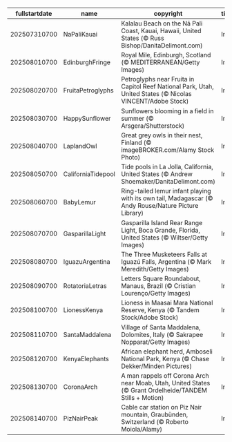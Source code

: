 |fullstartdate|name|copyright|title|image|
|--|--|--|--|--|
202507310700|NaPaliKauai|Kalalau Beach on the Nā Pali Coast, Kauai, Hawaii, United States (© Russ Bishop/DanitaDelimont.com)|Info|![](/en-AU/2025/08/202507310700NaPaliKauai.jpg)|
202508010700|EdinburghFringe|Royal Mile, Edinburgh, Scotland (© MEDITERRANEAN/Getty Images)|Info|![](/en-AU/2025/08/202508010700EdinburghFringe.jpg)|
202508020700|FruitaPetroglyphs|Petroglyphs near Fruita in Capitol Reef National Park, Utah, United States (© Nicolas VINCENT/Adobe Stock)|Info|![](/en-AU/2025/08/202508020700FruitaPetroglyphs.jpg)|
202508030700|HappySunflower|Sunflowers blooming in a field in summer (© Arsgera/Shutterstock)|Info|![](/en-AU/2025/08/202508030700HappySunflower.jpg)|
202508040700|LaplandOwl|Great grey owls in their nest, Finland (© imageBROKER.com/Alamy Stock Photo)|Info|![](/en-AU/2025/08/202508040700LaplandOwl.jpg)|
202508050700|CaliforniaTidepool|Tide pools in La Jolla, California, United States (© Andrew Shoemaker/DanitaDelimont.com)|Info|![](/en-AU/2025/08/202508050700CaliforniaTidepool.jpg)|
202508060700|BabyLemur|Ring-tailed lemur infant playing with its own tail, Madagascar (© Andy Rouse/Nature Picture Library)|Info|![](/en-AU/2025/08/202508060700BabyLemur.jpg)|
202508070700|GasparillaLight|Gasparilla Island Rear Range Light, Boca Grande, Florida, United States (© Wiltser/Getty Images)|Info|![](/en-AU/2025/08/202508070700GasparillaLight.jpg)|
202508080700|IguazuArgentina|The Three Musketeers Falls at Iguazú Falls, Argentina (© Mark Meredith/Getty Images)|Info|![](/en-AU/2025/08/202508080700IguazuArgentina.jpg)|
202508090700|RotatoriaLetras|Letters Square Roundabout, Manaus, Brazil (© Cristian Lourenço/Getty Images)|Info|![](/en-AU/2025/08/202508090700RotatoriaLetras.jpg)|
202508100700|LionessKenya|Lioness in Maasai Mara National Reserve, Kenya (© Tandem Stock/Adobe Stock)|Info|![](/en-AU/2025/08/202508100700LionessKenya.jpg)|
202508110700|SantaMaddalena|Village of Santa Maddalena, Dolomites, Italy (© Sakrapee Nopparat/Getty Images)|Info|![](/en-AU/2025/08/202508110700SantaMaddalena.jpg)|
202508120700|KenyaElephants|African elephant herd, Amboseli National Park, Kenya (© Chase Dekker/Minden Pictures)|Info|![](/en-AU/2025/08/202508120700KenyaElephants.jpg)|
202508130700|CoronaArch|A man rappels off Corona Arch near Moab, Utah, United States (© Grant Ordelheide/TANDEM Stills + Motion)|Info|![](/en-AU/2025/08/202508130700CoronaArch.jpg)|
202508140700|PizNairPeak|Cable car station on Piz Nair mountain, Graubünden, Switzerland (© Roberto Moiola/Alamy)|Info|![](/en-AU/2025/08/202508140700PizNairPeak.jpg)|
